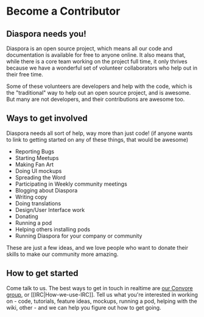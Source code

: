# Become a Contributor

## Diaspora needs you!
Diaspora is an open source project, which means all our code and documentation is available 
for free to anyone online. It also means that, while there is a core team working on the project
full time, it only thrives because we have a wonderful set of volunteer collaborators who help out
in their free time.

Some of these volunteers are developers and help with the code, which is the "traditional" way
to help out an open source project, and is awesome. But many are not developers, and their 
contributions are awesome too.
## Ways to get involved
Diaspora needs all sort of help, way more than just code!
(if anyone wants to link to getting started on any of these things, that would be awesome)
* Reporting Bugs
* Starting Meetups
* Making Fan Art
* Doing UI mockups
* Spreading the Word
* Participating in Weekly community meetings
* Blogging about Diaspora
* Writing copy
* Doing translations
* Design/User Interface work
* Donating
* Running a pod
* Helping others installing pods
* Running Diaspora for your company or community

These are just a few ideas, and we love people who want to donate their skills to make our community more amazing.

## How to get started
Come talk to us. The best ways to get in touch in realtime are <a href="https://convore.com/diaspora" target="_blank">our Convore group</a>, 
or [[IRC|How-we-use-IRC]]. Tell us what you're interested in working on - code, tutorials,
feature ideas, mockups, running a pod, helping with the wiki, other - and we can help you
figure out how to get going.
